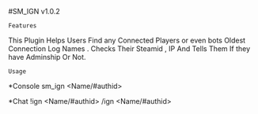 #SM_IGN v1.0.2

	Features
This Plugin Helps Users Find any Connected Players or even bots Oldest Connection Log Names .
Checks Their Steamid , IP And Tells Them If they have Adminship Or Not.

	Usage
*Console
sm_ign <Name/#authid>

*Chat
!ign <Name/#authid>
/ign <Name/#authid>
